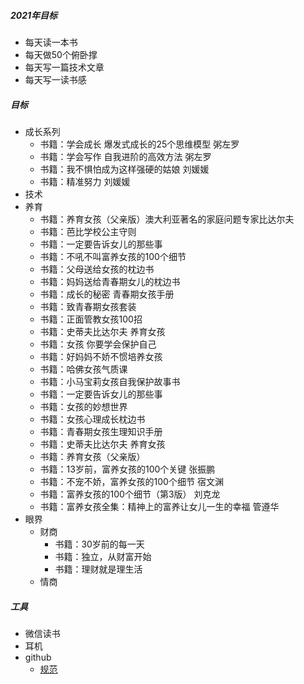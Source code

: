 ##### 2021年目标
- 每天读一本书
- 每天做50个俯卧撑
- 每天写一篇技术文章
- 每天写一读书感


##### 目标
- 成长系列
  - 书籍：学会成长 爆发式成长的25个思维模型 粥左罗
  - 书籍：学会写作 自我进阶的高效方法 粥左罗
  - 书籍：我不惧怕成为这样强硬的姑娘 刘媛媛
  - 书籍：精准努力 刘媛媛
- 技术
- 养育
  - 书籍：养育女孩（父亲版）澳大利亚著名的家庭问题专家比达尔夫
  - 书籍：芭比学校公主守则
  - 书籍：一定要告诉女儿的那些事
  - 书籍：不吼不叫富养女孩的100个细节
  - 书籍：父母送给女孩的枕边书
  - 书籍：妈妈送给青春期女儿的枕边书
  - 书籍：成长的秘密 青春期女孩手册
  - 书籍：致青春期女孩套装
  - 书籍：正面管教女孩100招
  - 书籍：史蒂夫比达尔夫 养育女孩
  - 书籍：女孩 你要学会保护自己
  - 书籍：好妈妈不娇不惯培养女孩
  - 书籍：哈佛女孩气质课
  - 书籍：小马宝莉女孩自我保护故事书
  - 书籍：一定要告诉女儿的那些事
  - 书籍：女孩的妙想世界
  - 书籍：女孩心理成长枕边书
  - 书籍：青春期女孩生理知识手册
  - 书籍：史蒂夫比达尔夫 养育女孩
  - 书籍：养育女孩（父亲版）
  - 书籍：13岁前，富养女孩的100个关键 张振鹏
  - 书籍：不宠不娇，富养女孩的100个细节 宿文渊
  - 书籍：富养女孩的100个细节（第3版） 刘克龙
  - 书籍：富养女孩全集：精神上的富养让女儿一生的幸福 管遵华
- 眼界
  - 财商
    - 书籍：30岁前的每一天
    - 书籍：独立，从财富开始
    - 书籍：理财就是理生活
  - 情商

##### 工具
- 微信读书
- 耳机
- github
  - [规范](https://github.com/ruanyf/document-style-guide)
